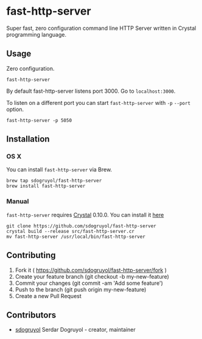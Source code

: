 # fast-http-server

Super fast, zero configuration command line HTTP Server written in Crystal programming language.  

## Usage

Zero configuration.

`fast-http-server`

By default fast-http-server listens port 3000. Go to `localhost:3000`.

To listen on a different port you can start `fast-http-server` with `-p` `--port` option.

`fast-http-server -p 5050`

## Installation

### OS X

You can install `fast-http-server` via Brew.

```
brew tap sdogruyol/fast-http-server
brew install fast-http-server
```

### Manual

`fast-http-server` requires  [Crystal](http://crystal-lang.org/) 0.10.0. You can install it [here](http://crystal-lang.org/docs/installation/index.html)

```
git clone https://github.com/sdogruyol/fast-http-server
crystal build --release src/fast-http-server.cr
mv fast-http-server /usr/local/bin/fast-http-server
```


## Contributing

1. Fork it ( https://github.com/sdogruyol/fast-http-server/fork )
2. Create your feature branch (git checkout -b my-new-feature)
3. Commit your changes (git commit -am 'Add some feature')
4. Push to the branch (git push origin my-new-feature)
5. Create a new Pull Request

## Contributors

- [sdogruyol](https://github.com/sdogruyol) Serdar Dogruyol - creator, maintainer
